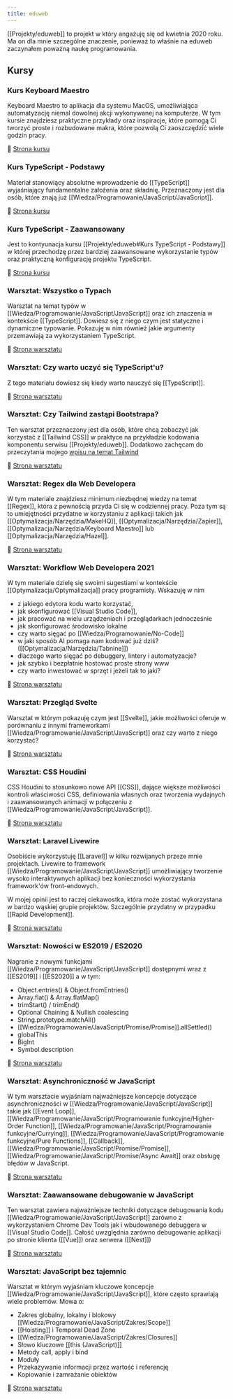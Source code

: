 ```yaml
---
title: eduweb
---
```


[[Projekty/eduweb]] to projekt w który angażuję się od kwietnia 2020 roku. Ma on dla mnie szczególne znaczenie, ponieważ to właśnie na eduweb zaczynałem poważną naukę programowania.

## Kursy

### Kurs Keyboard Maestro
Keyboard Maestro to aplikacja dla systemu MacOS, umożliwiająca automatyzację niemal dowolnej akcji wykonywanej na komputerze. W tym kursie znajdziesz praktyczne przykłady oraz inspiracje, które pomogą Ci tworzyć proste i rozbudowane makra, które pozwolą Ci zaoszczędzić wiele godzin pracy. 

🔗 [Strona kursu](https://eduweb.pl/marketing-i-biznes/biznes/keyboard-maestro-automatyzacja-macos?ref=overment)

### Kurs TypeScript - Podstawy
Materiał stanowiący absolutne wprowadzenie do [[TypeScript]] wyjaśniający fundamentalne założenia oraz składnię. Przeznaczony jest dla osób, które znają już [[Wiedza/Programowanie/JavaScript/JavaScript]].

🔗 [Strona kursu](https://eduweb.pl/programowanie-i-www/typescript/typescript-podstawy?ref=overment)

### Kurs TypeScript - Zaawansowany
Jest to kontyunacja kursu [[Projekty/eduweb#Kurs TypeScript - Podstawy]] w której przechodzę przez bardziej zaawansowane wykorzystanie typów oraz praktyczną konfigurację projektu TypeScript. 

🔗 [Strona kursu](https://eduweb.pl/programowanie-i-www/typescript/typescript-techniki-zaawansowane?ref=overment)

### Warsztat: Wszystko o Typach
Warsztat na temat typów w [[Wiedza/Programowanie/JavaScript/JavaScript]] oraz ich znaczenia w kontekście [[TypeScript]]. Dowiesz się z niego czym jest statyczne i dynamiczne typowanie. Pokazuję w nim również jakie argumenty przemawiają za wykorzystaniem TypeScript.

🔗 [Strona warsztatu](https://eduweb.pl/programowanie-i-www/typescript/wszystko-o-typach?ref=overment)

### Warsztat: Czy warto uczyć się TypeScript'u?
Z tego materiału dowiesz się kiedy warto nauczyć się [[TypeScript]].

🔗 [Strona warsztatu](https://eduweb.pl/programowanie-i-www/typescript/czy-warto-uczyc-sie-typescript?ref=overment)

### Warsztat: Czy Tailwind zastąpi Bootstrapa?
Ten warsztat przeznaczony jest dla osób, które chcą zobaczyć jak korzystać z [[Tailwind CSS]] w praktyce na przykładzie kodowania komponentu serwisu [[Projekty/eduweb]]. Dodatkowo zachęcam do przeczytania mojego [wpisu na temat Tailwind](https://blog.eduweb.pl/tailwind-to-rewolucja-jesli/)

🔗 [Strona warsztatu](https://eduweb.pl/programowanie-i-www/html-css/tailwind-css-czy-zastapi-bootstrapa?ref=overment)

### Warsztat: Regex dla Web Developera
W tym materiale znajdziesz minimum niezbędnej wiedzy na temat [[Regex]], która z pewnością przyda Ci się w codziennej pracy. Poza tym są to umiejętności przydatne w korzystaniu z aplikacji takich jak [[Optymalizacja/Narzędzia/MakeHQ]], [[Optymalizacja/Narzędzia/Zapier]], [[Optymalizacja/Narzędzia/Keyboard Maestro]] lub [[Optymalizacja/Narzędzia/Hazel]].

🔗 [Strona warsztatu](https://eduweb.pl/programowanie-i-www/javascript/regex-dla-webdevelopera?ref=overment)

### Warsztat: Workflow Web Developera 2021
W tym materiale dzielę się swoimi sugestiami w kontekście [[Optymalizacja/Optymalizacja]] pracy programisty. Wskazuję w nim 
- z jakiego edytora kodu warto korzystać, 
- jak skonfigurować [[Visual Studio Code]], 
- jak pracować na wielu urządzeniach i przeglądarkach jednocześnie
- jak skonfigurować środowisko lokalne
- czy warto sięgać po [[Wiedza/Programowanie/No-Code]]
- w jaki sposób AI pomaga nam kodować już dziś? ([[Optymalizacja/Narzędzia/Tabnine]])
- dlaczego warto sięgać po debuggery, lintery i automatyzacje?
- jak szybko i bezpłatnie hostować proste strony www
- czy warto inwestować w sprzęt i jeżeli tak to jaki? 

🔗 [Strona warsztatu](https://eduweb.pl/programowanie-i-www/html-css/nowoczesny-workflow-webdevelopera-edycja-2020-21?ref=overment)

### Warsztat: Przegląd Svelte
Warsztat w którym pokazuję czym jest [[Svelte]], jakie możliwości oferuje w porównaniu z innymi frameworkami [[Wiedza/Programowanie/JavaScript/JavaScript]] oraz czy warto z niego korzystać?

🔗 [Strona warsztatu](https://eduweb.pl/programowanie-i-www/javascript/svelte-przeglad-frameworka?ref=overment)

### Warsztat: CSS Houdini
CSS Houdini to stosunkowo nowe API [[CSS]], dające większe możliwości kontroli właściwości CSS, definiowania własnych oraz tworzenia wydajnych i zaawansowanych animacji w połączeniu z [[Wiedza/Programowanie/JavaScript/JavaScript]].

🔗 [Strona warsztatu](https://eduweb.pl/programowanie-i-www/html-css/css-houdini-przeglad-mozliwosci?ref=overment)

### Warsztat: Laravel Livewire
Osobiście wykorzystuję [[Laravel]] w kilku rozwijanych przeze mnie projektach. Livewire to framework [[Wiedza/Programowanie/JavaScript/JavaScript]] umożliwiający tworzenie wysoko interaktywnych aplikacji bez konieczności wykorzystania framework'ów front-endowych. 

W mojej opinii jest to raczej ciekawostka, która może zostać wykorzystana w bardzo wąskiej grupie projektów. Szczególnie przydatny w przypadku [[Rapid Development]].

🔗 [Strona warsztatu](https://eduweb.pl/programowanie-i-www/php/livewire-full-stack-development-w-php?ref=overment)	

### Warsztat: Nowości w ES2019 / ES2020
Nagranie z nowymi funkcjami [[Wiedza/Programowanie/JavaScript/JavaScript]] dostępnymi wraz z [[ES2019]] i [[ES2020]] a w tym: 
- Object.entries() & Object.fromEntries()
- Array.flat() & Array.flatMap()
- trimStart() / trimEnd()
- Optional Chaining & Nullish coalescing
- String.prototype.matchAll()
- [[Wiedza/Programowanie/JavaScript/Promise/Promise]].allSettled() 
- globalThis
- BigInt
- Symbol.description

🔗 [Strona warsztatu](https://eduweb.pl/programowanie-i-www/javascript/nowosci-w-ecmascript-2019-20?ref=overment)	

### Warsztat: Asynchroniczność w JavaScript
W tym warsztacie wyjaśniam najważniejsze koncepcje dotyczące asynchroniczności w [[Wiedza/Programowanie/JavaScript/JavaScript]] takie jak [[Event Loop]], [[Wiedza/Programowanie/JavaScript/Programowanie funkcyjne/Higher-Order Function]], [[Wiedza/Programowanie/JavaScript/Programowanie funkcyjne/Currying]], [[Wiedza/Programowanie/JavaScript/Programowanie funkcyjne/Pure Functions]], [[Callback]], [[Wiedza/Programowanie/JavaScript/Promise/Promise]], [[Wiedza/Programowanie/JavaScript/Promise/Async Await]] oraz obsługę błędów w JavaScript. 

🔗 [Strona warsztatu](https://eduweb.pl/programowanie-i-www/javascript/asynchronicznosc-w-javascript-krok-po-kroku?ref=overment)

### Warsztat: Zaawansowane debugowanie w JavaScript
Ten warsztat zawiera najważniejsze techniki dotyczące debugowania kodu [[Wiedza/Programowanie/JavaScript/JavaScript]] zarówno z wykorzystaniem Chrome Dev Tools jak i wbudowanego debuggera w [[Visual Studio Code]]. Całość uwzględnia zarówno debugowanie aplikacji po stronie klienta ([[Vue]]) oraz serwera ([[Nest]])

🔗 [Strona warsztatu](https://eduweb.pl/programowanie-i-www/javascript/zaawansowane-debugowanie-javascript-i-nodejs?ref=overment)

### Warsztat: JavaScript bez tajemnic
Warsztat w którym wyjaśniam kluczowe koncepcje [[Wiedza/Programowanie/JavaScript/JavaScript]], które często sprawiają wiele problemów. Mowa o: 
- Zakres globalny, lokalny i blokowy [[Wiedza/Programowanie/JavaScript/Zakres/Scope]]
- [[Hoisting]] i Temporal Dead Zone
- [[Wiedza/Programowanie/JavaScript/Zakres/Closures]]
- Słowo kluczowe [[this (JavaScript)]]
- Metody call, apply i bind
- Moduły
- Przekazywanie informacji przez wartość i referencję
- Kopiowanie i zamrażanie obiektów

🔗 [Strona warsztatu](https://eduweb.pl/programowanie-i-www/javascript/javascript-bez-tajemnic?ref=overment)